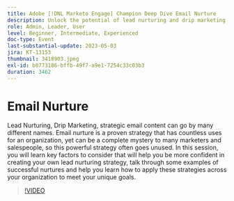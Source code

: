 ```yaml
---
title: Adobe [!DNL Marketo Engage] Champion Deep Dive Email Nurture
description: Unlock the potential of lead nurturing and drip marketing in this session, where you'll learn key factors for creating effective strategies, explore successful examples, and discover how to apply these techniques across your organization to achieve your unique goals.
role: Admin, Leader, User
level: Beginner, Intermediate, Experienced
doc-type: Event
last-substantial-update: 2023-05-03
jira: KT-13153
thumbnail: 3418903.jpeg
exl-id: b0773186-bffb-49f7-a9e1-7254c33c03b3
duration: 3462
---
```

# Email Nurture

Lead Nurturing, Drip Marketing, strategic email content can go by many different names. Email nurture is a proven strategy that has countless uses for an organization, yet can be a complete mystery to many marketers and salespeople, so this powerful strategy often goes unused. In this session, you will learn key factors to consider that will help you be more confident in creating your own lead nurturing strategy, talk through some examples of successful nurtures and help you learn how to apply these strategies across your organization to meet your unique goals.

>[!VIDEO](https://video.tv.adobe.com/v/3418903/?learn=on)
